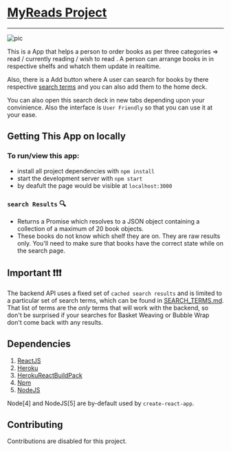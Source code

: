 # [MyReads Project](https://myreadstracker.herokuapp.com/)
****
![pic](https://user-images.githubusercontent.com/28492382/48304998-6da98680-e549-11e8-9cb9-787e75a600c5.png)


This is a App that helps a person to order books as per three categories => read / currently reading / wish to read . A person can arrange books in  in respective shelfs and whatch them update in realtime. 

Also, there is a Add button where A user can search for books by there respective [search terms](https://github.com/sb39/my-reads-tracker-app/blob/master/SEARCH_TERMS.md) and you can also add them to the home deck.

You can also open this search deck in new tabs depending upon your convinience.
Also the interface is `User Friendly` so that you can use it at your ease.

## Getting This App on locally

### To run/view this app:

* install all project dependencies with `npm install`
* start the development server with `npm start`
* by deafult the page would be visible at `localhost:3000`

### `search Results` 🔍

* Returns a Promise which resolves to a JSON object containing a collection of a maximum of 20 book objects.
* These books do not know which shelf they are on. They are raw results only. You'll need to make sure that books have the correct state while on the search page.

## Important ❗❗❗
The backend API uses a fixed set of `cached search results` and is limited to a particular set of search terms, which can be found in [SEARCH_TERMS.md](SEARCH_TERMS.md). That list of terms are the _only_ terms that will work with the backend, so don't be surprised if your searches for Basket Weaving or Bubble Wrap don't come back with any results.

## Dependencies 

1. [ReactJS](https://reactjs.org/)
2. [Heroku](https://www.heroku.com/)
3. [HerokuReactBuildPack](https://elements.heroku.com/buildpacks/mars/create-react-app-buildpack)
4. [Npm](https://www.npmjs.com/)
5. [NodeJS](https://nodejs.org/)

Node[4] and NodeJS[5] are by-default used by `create-react-app`. 

## Contributing

Contributions are disabled for this project. 
